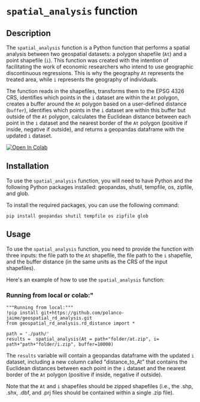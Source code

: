 
# `spatial_analysis` function

## Description
The `spatial_analysis` function is a Python function that performs a spatial analysis between two geospatial datasets: a polygon shapefile (`At`) and a point shapefile (`i`). This function was created with the intention of facilitating the work of economic researchers who intend to use geographic discontinuous regressions. This is why the geography `At` represents the treated area, while `i` represents the geography of individuals.


The function reads in the shapefiles, transforms them to the EPSG 4326 CRS, identifies which points in the `i` dataset are within the `At` polygon, creates a buffer around the `At` polygon based on a user-defined distance (`buffer`), identifies which points in the `i` dataset are within this buffer but outside of the `At` polygon, calculates the Euclidean distance between each point in the `i` dataset and the nearest border of the `At` polygon (positive if inside, negative if outside), and returns a geopandas dataframe with the updated `i` dataset.

[![Open In Colab](https://colab.research.google.com/assets/colab-badge.svg)](https://colab.research.google.com/github/polanco-jaime/geospatial_rd_analysis/blob/main/spatial_analysis_function.ipynb)

## Installation
To use the `spatial_analysis` function, you will need to have Python and the following Python packages installed: geopandas, shutil, tempfile, os, zipfile, and glob.

To install the required packages, you can use the following command:

```
pip install geopandas shutil tempfile os zipfile glob
```

## Usage
To use the `spatial_analysis` function, you need to provide the function with three inputs: the file path to the `At` shapefile, the file path to the `i` shapefile, and the buffer distance (in the same units as the CRS of the input shapefiles).

Here's an example of how to use the `spatial_analysis` function:

### Running from local or colab:"
```
"""Running from local:"""
!pip install git+https://github.com/polanco-jaime/geospatial_rd_analysis.git
from geospatial_rd_analysis.rd_distance import *

path = './path/'
results =  spatial_analysis(At = path+"folder/at.zip", i= path+"path+"folder/i.zip", buffer=10000)

```

 

The `results` variable will contain a geopandas dataframe with the updated `i` dataset, including a new column called "distance_to_At" that contains the Euclidean distances between each point in the `i` dataset and the nearest border of the `At` polygon (positive if inside, negative if outside).

Note that the `At` and `i` shapefiles should be zipped shapefiles (i.e., the .shp, .shx, .dbf, and .prj files should be contained within a single .zip file).